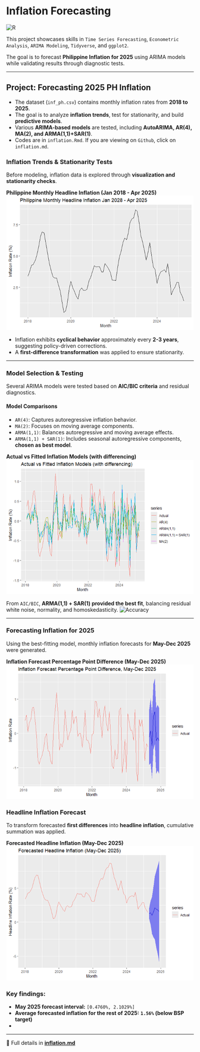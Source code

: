 # Inflation Forecasting  
![R](https://img.shields.io/badge/R-276DC3?style=for-the-badge&logo=r&logoColor=white)

This project showcases skills in `Time Series Forecasting`, `Econometric Analysis`, `ARIMA Modeling`, `Tidyverse`, and `ggplot2`.  

The goal is to forecast **Philippine Inflation for 2025** using ARIMA models while validating results through diagnostic tests.

---

## Project: Forecasting 2025 PH Inflation  
- The dataset (`inf_ph.csv`) contains monthly inflation rates from **2018 to 2025**.
- The goal is to analyze **inflation trends**, test for stationarity, and build **predictive models**.
- Various **ARIMA-based models** are tested, including **AutoARIMA, AR(4), MA(2), and ARMA(1,1)+SAR(1)**.
- Codes are in `inflation.Rmd`. If you are viewing on `Github`, click on `inflation.md`.

### Inflation Trends & Stationarity Tests  
Before modeling, inflation data is explored through **visualization and stationarity checks**.

**Philippine Monthly Headline Inflation (Jan 2018 - Apr 2025)**  
![Inflation Trend](inflation_files/figure-gfm/unnamed-chunk-3-1.png)<!-- -->

- Inflation exhibits **cyclical behavior** approximately every **2-3 years**, suggesting policy-driven corrections.  
- A **first-difference transformation** was applied to ensure stationarity.  

---

### Model Selection & Testing  
Several ARIMA models were tested based on **AIC/BIC criteria** and residual diagnostics.

#### **Model Comparisons**  
- `AR(4)`: Captures autoregressive inflation behavior.
- `MA(2)`: Focuses on moving average components.
- `ARMA(1,1)`: Balances autoregressive and moving average effects.
- `ARMA(1,1) + SAR(1)`: Includes seasonal autoregressive components, **chosen as best model**.

**Actual vs Fitted Inflation Models (with differencing)**  
![Model Comparison](inflation_files/figure-gfm/unnamed-chunk-13-1.png)<!-- -->

From `AIC/BIC`, **ARMA(1,1) + SAR(1) provided the best fit**, balancing residual white noise, normality, and homoskedasticity.
![Accuracy](https://lh3.googleusercontent.com/pw/AP1GczOCPLNycpMJFZHTJUpkRtJfEjbPqO86yns4TTEgI9J6AFV7qLbt4L11zkBqhC9ZIRzrqb7QvQjPXCq2ar7ZeVpNUumKI_FFG2Tm8q5JG1UUBoNKkA-M2Oci0qa451mVgcwqgjD-MkXnR2aUCcLB_k2w=w1817-h703-s-no-gm?authuser=0)

---

### Forecasting Inflation for 2025  
Using the best-fitting model, monthly inflation forecasts for **May-Dec 2025** were generated.

**Inflation Forecast Percentage Point Difference (May-Dec 2025)**  
![Forecast Difference](inflation_files/figure-gfm/unnamed-chunk-15-1.png)<!-- -->

### Headline Inflation Forecast  
To transform forecasted **first differences** into **headline inflation**, cumulative summation was applied.

**Forecasted Headline Inflation (May-Dec 2025)**  
![Headline Forecast](inflation_files/figure-gfm/unnamed-chunk-16-1.png)<!-- -->

### Key findings:
- **May 2025 forecast interval:** `[0.4760%, 2.1029%]`
- **Average forecasted inflation for the rest of 2025:** **`1.56%` (below BSP target)**
- 
---

🚀 Full details in **[inflation.md](inflation.md)**
